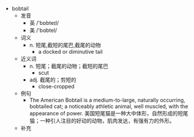- bobtail
  - 发音
    - 英 /'bɒbteɪl/
    - 美 /'bɑbtel/
  - 词义
    - n. 短尾,截短的尾巴,截尾的动物
      - a docked or diminutive tail 
  - 近义词
    - n. 短尾；截尾的动物；截短的尾巴
      - scut
    - adj. 截尾的；剪短的
      - close-cropped
  - 例句
    - The American Bobtail is a medium-to-large, naturally occurring, bobtailed cat; a noticeably athletic animal, well muscled, with the appearance of power. 美国短尾猫是一种大中体形，自然形成的短尾猫；一种引人注目的好动的动物，肌肉发达，有强有力的外形。
  - 补充